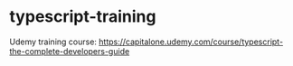 # typescript-training

Udemy training course: https://capitalone.udemy.com/course/typescript-the-complete-developers-guide